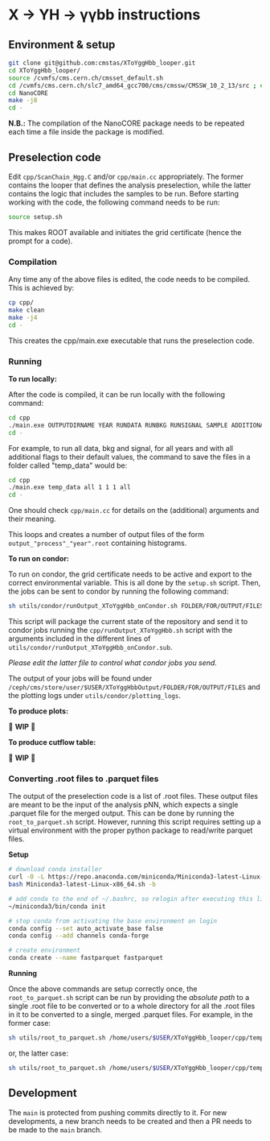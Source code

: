 # X -> YH -> γγbb instructions

## Environment & setup

```bash
git clone git@github.com:cmstas/XToYggHbb_looper.git
cd XToYggHbb_looper/
source /cvmfs/cms.cern.ch/cmsset_default.sh
cd /cvmfs/cms.cern.ch/slc7_amd64_gcc700/cms/cmssw/CMSSW_10_2_13/src ; eval `scramv1 runtime -sh` ; cd -
cd NanoCORE
make -j8
cd -
```

**N.B.:** The compilation of the NanoCORE package needs to be repeated each time a file inside the package is modified.

## Preselection code

Edit `cpp/ScanChain_Hgg.C` and/or `cpp/main.cc` appropriately. The former contains the looper that defines the analysis preselection, while the latter contains the logic that includes the samples to be run. Before starting working with the code, the following command needs to be run:

```bash
source setup.sh
```

This makes ROOT available and initiates the grid certificate (hence the prompt for a code).

### Compilation

Any time any of the above files is edited, the code needs to be compiled. This is achieved by:

```bash
cp cpp/
make clean
make -j4
cd -
```

This creates the cpp/main.exe executable that runs the preselection code.

### Running

**To run locally:**

After the code is compiled, it can be run locally with the following command:

```bash
cd cpp
./main.exe OUTPUTDIRNAME YEAR RUNDATA RUNBKG RUNSIGNAL SAMPLE ADDITIONALBOOLEANFLAGS
cd -
```

For example, to run all data, bkg and signal, for all years and with all additional flags to their default values, the command to save the files in a folder called "temp_data" would be:

```bash
cd cpp
./main.exe temp_data all 1 1 1 all
cd -
```

One should check `cpp/main.cc` for details on the (additional) arguments and their meaning.

This loops and creates a number of output files of the form `output_"process"_"year".root` containing histograms. 

**To run on condor:**

To run on condor, the grid certificate needs to be active and export to the correct environmental variable. This is all done by the `setup.sh` script. Then, the jobs can be sent to condor by running the following command:

```bash
sh utils/condor/runOutput_XToYggHbb_onCondor.sh FOLDER/FOR/OUTPUT/FILES
```

This script will package the current state of the repository and send it to condor jobs running the `cpp/runOutput_XToYggHbb.sh` script with the arguments included in the different lines of `utils/condor/runOutput_XToYggHbb_onCondor.sub`.

*Please edit the latter file to control what condor jobs you send.*

The output of your jobs will be found under `/ceph/cms/store/user/$USER/XToYggHbbOutput/FOLDER/FOR/OUTPUT/FILES` and the plotting logs under `utils/condor/plotting_logs`.

**To produce plots:**

:construction: **WIP** :construction:

**To produce cutflow table:**

:construction: **WIP** :construction:

### Converting .root files to .parquet files

The output of the preselection code is a list of .root files. These output files are meant to be the input of the analysis pNN, which expects a single .parquet file for the merged output. This can be done by running the `root_to_parquet.sh` script. However, running this script requires setting up a virtual environment with the proper python package to read/write parquet files.

**Setup**
```bash
# download conda installer
curl -O -L https://repo.anaconda.com/miniconda/Miniconda3-latest-Linux-x86_64.sh
bash Miniconda3-latest-Linux-x86_64.sh -b 

# add conda to the end of ~/.bashrc, so relogin after executing this line
~/miniconda3/bin/conda init

# stop conda from activating the base environment on login
conda config --set auto_activate_base false
conda config --add channels conda-forge

# create environment
conda create --name fastparquet fastparquet
```

**Running**

Once the above commands are setup correctly once, the `root_to_parquet.sh` script can be run by providing the *absolute path* to a single .root file to be converted or to a whole directory for all the .root files in it to be converted to a single, merged .parquet files. For example, in the former case:

```bash
sh utils/root_to_parquet.sh /home/users/$USER/XToYggHbb_looper/cpp/temp_data/output_DY_2018.root
```

or, the latter case:

```bash
sh utils/root_to_parquet.sh /home/users/$USER/XToYggHbb_looper/cpp/temp_data/
```

## Development

The `main` is protected from pushing commits directly to it. For new developments, a new branch needs to be created and then a PR needs to be made to the `main` branch.

